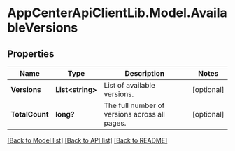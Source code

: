 # AppCenterApiClientLib.Model.AvailableVersions
## Properties

Name | Type | Description | Notes
------------ | ------------- | ------------- | -------------
**Versions** | **List&lt;string&gt;** | List of available versions. | [optional] 
**TotalCount** | **long?** | The full number of versions across all pages. | [optional] 

[[Back to Model list]](../README.md#documentation-for-models) [[Back to API list]](../README.md#documentation-for-api-endpoints) [[Back to README]](../README.md)

